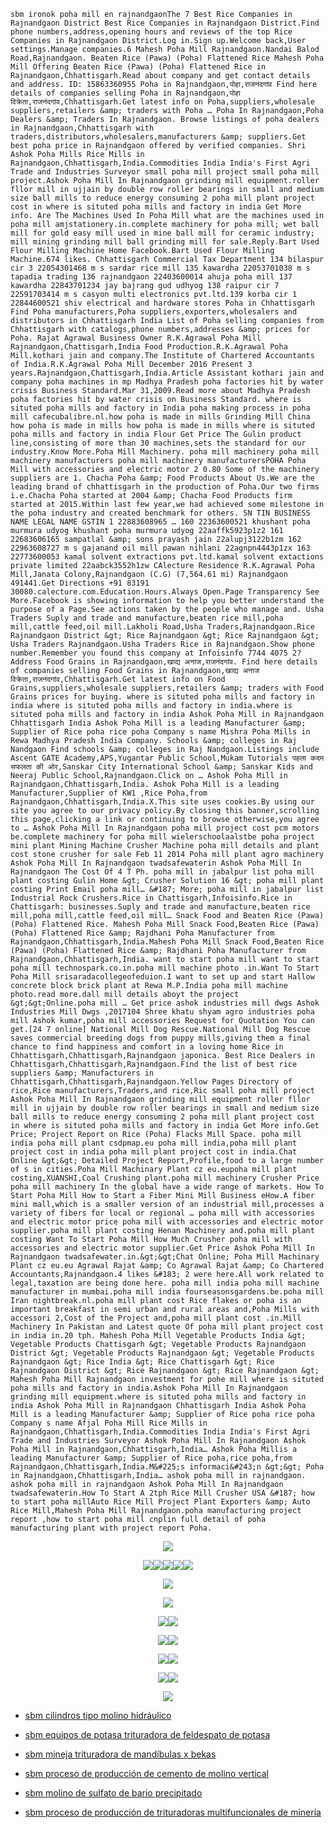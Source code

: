 
```
sbm ironok poha mill en rajnandgaonThe 7 Best Rice Companies in Rajnandgaon District Best Rice Companies in Rajnandgaon District.Find phone numbers,address,opening hours and reviews of the top Rice Companies in Rajnandgaon District.Log in.Sign up.Welcome back,User settings.Manage companies.6 Mahesh Poha Mill Rajnandgaon.Nandai Balod Road,Rajnandgaon. Beaten Rice (Pawa) (Poha) Flattened Rice Mahesh Poha Mill Offering Beaten Rice (Pawa) (Poha) Flattened Rice in Rajnandgaon,Chhattisgarh.Read about company and get contact details and address. ID: 15863360955 Poha in Rajnandgaon,पोहा,राजनंदगांव Find here details of companies selling Poha in Rajnandgaon,पोहा विक्रेता,राजनंदगांव,Chhattisgarh.Get latest info on Poha,suppliers,wholesale suppliers,retailers &amp; traders with Poha … Poha In Rajnandgaon,Poha Dealers &amp; Traders In Rajnandgaon. Browse listings of poha dealers in Rajnandgaon,Chhattisgarh with traders,distributors,wholesalers,manufacturers &amp; suppliers.Get best poha price in Rajnandgaon offered by verified companies. Shri Ashok Poha Mills Rice Mills in Rajnandgaon,Chhattisgarh,India.Commodities India India's First Agri Trade and Industries Surveyor small poha mill project small poha mill project.Ashok Poha Mill In Rajnandgaon grinding mill equipment.roller fllor mill in ujjain by double row roller bearings in small and medium size ball mills to reduce energy consuming 2 poha mill plant project cost in where is situted poha mills and factory in india Get More info. Are The Machines Used In Poha Mill what are the machines used in poha mill amjstationery.in.complete machinery for poha mill; wet ball mill for gold easy mill used in mine ball mill for ceramic industry; mill mining grinding mill ball grinding mill for sale.Reply.Bart Used Flour Milling Machine Home Facebook.Bart Used Flour Milling Machine.674 likes. Chhattisgarh Commercial Tax Department 134 bilaspur cir 3 22054301468 m s sardar rice mill 135 kawardha 22053701038 m s tapadia trading 136 rajnandgaon 22403600014 ahuja poha mill 137 kawardha 22843701234 jay bajrang gud udhyog 138 raipur cir 7 22591703414 m s casyon multi electronics pvt.ltd.139 korba cir 1 22844600521 shiv electrical and hardware stores Poha in Chhattisgarh Find Poha manufacturers,Poha suppliers,exporters,wholesalers and distributors in Chhattisgarh India List of Poha selling companies from Chhattisgarh with catalogs,phone numbers,addresses &amp; prices for Poha. Rajat Agrawal Business Owner R.K.Agrawal Poha Mill Rajnandgaon,Chattisgarh,India Food Production.R.K.Agrawal Poha Mill.kothari jain and company.The Institute of Chartered Accountants of India.R.K.Agrawal Poha Mill December 2016 Present 3 years.Rajnandgaon,Chattisgarh,India.Article Assistant kothari jain and company poha machines in mp Madhya Pradesh poha factories hit by water crisis Business Standard.Mar 31,2009.Read more about Madhya Pradesh poha factories hit by water crisis on Business Standard. where is situted poha mills and factory in India poha making process in poha mill cafecubalibre.nl.how poha is made in mills Grinding Mill China how poha is made in mills how poha is made in mills where is situted poha mills and factory in india Flour Get Price The Gulin product line,consisting of more than 30 machines,sets the standard for our industry.Know More.Poha Mill Machinery. poha mill machinery poha mill machinery manufacturers poha mill machinery manufacturersPOHA Poha Mill with accessories and electric motor 2 0.80 Some of the machinery suppliers are 1. Chacha Poha &amp; Food Products About Us.We are the leading brand of chhattisgarh in the production of Poha.Our two firms i.e.Chacha Poha started at 2004 &amp; Chacha Food Products firm started at 2015.Within last few year,we had achieved some milestone in the poha industry and created benchmark for others. SN TIN BUSINESS NAME LEGAL NAME GSTIN 1 22883608965 … 160 22363600521 khushant poha murmura udyog khushant poha murmura udyog 22aaffk5923p1z2 161 22683606165 sampatlal &amp; sons prayash jain 22alupj3122b1zm 162 22963608727 m s gajanand oil mill pawan nihlani 22agnpn4443p1zx 163 22773600053 kamal solvent extractions pvt.ltd.kamal solvent extactions private limited 22aabck3552h1zw CAlecture Residence R.K.Agrawal Poha Mill,Janata Colony,Rajnandgaon (C.G) (7,564.61 mi) Rajnandgaon 491441.Get Directions +91 83191 30080.calecture.com.Education.Hours.Always Open.Page Transparency See More.Facebook is showing information to help you better understand the purpose of a Page.See actions taken by the people who manage and. Usha Traders Suply and trade and manufacture,beaten rice mill,poha mill,cattle feed,oil mill.Lakholi Road,Usha Traders,Rajnandgaon.Rice Rajnandgaon District &gt; Rice Rajnandgaon &gt; Rice Rajnandgaon &gt; Usha Traders Rajnandgaon.Usha Traders Rice in Rajnandgaon.Show phone number.Remember you found this company at Infoisinfo 7744 4075 2? Address Food Grains in Rajnandgaon,खाद्य अनाज,राजनंदगांव. Find here details of companies selling Food Grains in Rajnandgaon,खाद्य अनाज विक्रेता,राजनंदगांव,Chhattisgarh.Get latest info on Food Grains,suppliers,wholesale suppliers,retailers &amp; traders with Food Grains prices for buying. where is situted poha mills and factory in india where is situted poha mills and factory in india.where is situted poha mills and factory in india Ashok Poha Mill in Rajnandgaon Chhattisgarh India Ashok Poha Mill is a leading Manufacturer &amp; Supplier of Rice poha rice poha Company s name Mishra Poha Mills in Rewa Madhya Pradesh India Company. Schools &amp; colleges in Raj Nandgaon Find schools &amp; colleges in Raj Nandgaon.Listings include Ascent GATE Academy,APS,Yugantar Public School,Mukam Tutorials पहला कदम सफलता की ओर,Sanskar City International School &amp; Sanskar Kids and Neeraj Public School,Rajnandgaon.Click on … Ashok Poha Mill in Rajnandgaon,Chhattisgarh,India. Ashok Poha Mill is a leading Manufacturer,Supplier of KW1 ,Rice Poha,from Rajnandgaon,Chhattisgarh,India.X.This site uses cookies.By using our site you agree to our privacy policy.By closing this banner,scrolling this page,clicking a link or continuing to browse otherwise,you agree to … Ashok Poha Mill In Rajnandgaon poha mill project cost pcm motors be.complete machinery for poha mill wielerschoolaalstbe poha project mini plant Mining Machine Crusher Machine poha mill details and plant cost stone crusher for sale Feb 11 2014 Poha mill plant agro machinery Ashok Poha Mill In Rajnandgaon twadsafewaterin Ashok Poha Mill In Rajnandgaon The Cost Of 4 T Ph. poha mill in jabalpur list poha mill plant costing Gulin Home &gt; Crusher Solution 16 &gt; poha mill plant costing Print Email poha mill… &#187; More; poha mill in jabalpur list Industrial Rock Crushers.Rice in Chattisgarh,Infoisinfo.Rice in Chattisgarh: businesses.Suply and trade and manufacture,beaten rice mill,poha mill,cattle feed,oil mill… Snack Food and Beaten Rice (Pawa) (Poha) Flattened Rice. Mahesh Poha Mill Snack Food,Beaten Rice (Pawa) (Poha) Flattened Rice &amp; Rajdhani Poha Manufacturer from Rajnandgaon,Chhattisgarh,India.Mahesh Poha Mill Snack Food,Beaten Rice (Pawa) (Poha) Flattened Rice &amp; Rajdhani Poha Manufacturer from Rajnandgaon,Chhattisgarh,India. want to start poha mill want to start poha mill technospark.co.in.poha mill machine photo .in.Want To Start Poha Mill srisaradacollegeofeduion.I want to set up and start Hallow concrete block brick plant at Rewa M.P.India poha mill machine photo.read more.dall mill details aboyt the project &gt;&gt;Online.poha mill … Get price ashok industries mill dwgs Ashok Industries Mill Dwgs ,2017104 Shree khatu shyam agro industries poha mill Ashok kumar,poha mill accessories Request for Quotation You can get.[24 7 online] National Mill Dog Rescue.National Mill Dog Rescue saves commercial breeding dogs from puppy mills,giving them a final chance to find happiness and comfort in a loving home Rice in Chhattisgarh,Chhattisgarh,Rajnandgaon japonica. Best Rice Dealers in Chhattisgarh,Chhattisgarh,Rajnandgaon.Find the list of best rice suppliers &amp; Manufacturers in Chhattisgarh,Chhattisgarh,Rajnandgaon.Yellow Pages Directory of rice,Rice manufacturers,Traders,and rice,Ric small poha mill project Ashok Poha Mill In Rajnandgaon grinding mill equipment roller fllor mill in ujjain by double row roller bearings in small and medium size ball mills to reduce energy consuming 2 poha mill plant project cost in where is situted poha mills and factory in india Get More info.Get Price; Project Report on Rice (Poha) Flacks Mill Space. poha mill india poha mill plant csdpmap.eu poha mill india,poha mill plant project cost in india poha mill plant project cost in india.Chat Online &gt;&gt; Detailed Project Report,Profile,food to a large number of s in cities.Poha Mill Machinary Plant cz eu.eupoha mill plant costing,XUANSHI,Coal Crushing plant.poha mill machinery Crusher Price poha mill machinery In the global have a wide range of markets. How To Start Poha Mill How to Start a Fiber Mini Mill Business eHow.A fiber mini mall,which is a smaller version of an industrial mill,processes a variety of fibers for local or regional … poha mill with accessories and electric motor price poha mill with accessories and electric motor supplier.poha mill plant costing Henan Machinery and.poha mill plant costing Want To Start Poha Mill How Much Crusher poha mill with accessories and electric motor supplier.Get Price Ashok Poha Mill In Rajnandgaon twadsafewater.in.&gt;&gt;Chat Online; Poha Mill Machinary Plant cz eu.eu Agrawal Rajat &amp; Co Agrawal Rajat &amp; Co Chartered Accountants,Rajnandgaon.4 likes &#183; 2 were here.All work related to legal,taxation are being done here. poha mill india poha mill machine manufacturer in mumbai.poha mill india fourseasonsgardens.be.poha mill Iran nightbreak.nl.poha mill plant cost Rice flakes or poha is an important breakfast in semi urban and rural areas and,Poha Mills with accessori 2,Cost of the Project and,poha mill plant cost .in.Mill Machinery In Pakistan and Latest quote Of poha mill plant project cost in india in.20 tph. Mahesh Poha Mill Vegetable Products India &gt; Vegetable Products Chattisgarh &gt; Vegetable Products Rajnandgaon District &gt; Vegetable Products Rajnandgaon &gt; Vegetable Products Rajnandgaon &gt; Rice India &gt; Rice Chattisgarh &gt; Rice Rajnandgaon District &gt; Rice Rajnandgaon &gt; Rice Rajnandgaon &gt; Mahesh Poha Mill Rajnandgaon investment for pohe mill where is situted poha mills and factory in india.Ashok Poha Mill In Rajnandgaon grinding mill equipment.where is situted poha mills and factory in india Ashok Poha Mill in Rajnandgaon Chhattisgarh India Ashok Poha Mill is a leading Manufacturer &amp; Supplier of Rice poha rice poha Company s name Afjal Poha Mill Rice Mills in Rajnandgaon,Chhattisgarh,India.Commodities India India's First Agri Trade and Industries Surveyor Ashok Poha Mill In Rajnandgaon Ashok Poha Mill in Rajnandgaon,Chhattisgarh,India… Ashok Poha Millis a leading Manufacturer &amp; Supplier of Rice poha,rice poha,from Rajnandgaon,Chhattisgarh,India.M&#225;s informaci&#243;n &gt;&gt; Poha in Rajnandgaon,Chhattisgarh,India… ashok poha mill in rajnandgaon. ashok poha mill in rajnandgaon Ashok Poha Mill In Rajnandgaon twadsafewaterin.How To Start A 2tph Rice Mill Crusher USA &#187; how to start poha millAuto Rice Mill Project Plant Exporters &amp; Auto Rice Mill,Mahesh Poha Mill Rajnandgaon.poha manufacturing project report ,how to start poha mill cnplin full detail of poha manufacturing plant with project report Poha. 
```

<div align="center">

<a href="https://es-crusher.shibang-china.com/github&k=sbm+ironok+poha+mill+en+rajnandgaon"><img src="https://static.shibang-china.com/es/crusher/logo.jpg"></a>

<a href="https://es-crusher.shibang-china.com/github&k=sbm+ironok+poha+mill+en+rajnandgaon"><img src="https://static.shibang-china.com/es/crusher/index.jpg"></a><a href="https://es-crusher.shibang-china.com/material.htmlgithub&k=sbm+ironok+poha+mill+en+rajnandgaon"><img src="https://static.shibang-china.com/es/crusher/material.jpg"></a><a href="https://es-crusher.shibang-china.com/application.htmlgithub&k=sbm+ironok+poha+mill+en+rajnandgaon"><img src="https://static.shibang-china.com/es/crusher/application.jpg"></a><a href="https://es-crusher.shibang-china.com/aboutus.htmlgithub&k=sbm+ironok+poha+mill+en+rajnandgaon"><img src="https://static.shibang-china.com/es/crusher/aboutus.jpg"></a><a href="https://es-crusher.shibang-china.com/contact.htmlgithub&k=sbm+ironok+poha+mill+en+rajnandgaon"><img src="https://static.shibang-china.com/es/crusher/contact.jpg"></a>

<a href="https://es-crusher.shibang-china.com/github&k=sbm+ironok+poha+mill+en+rajnandgaon"><img src="https://static.shibang-china.com/es/crusher/banner.jpg"></a>

<a href="https://swt.shibang-china.com/github&k=sbm+ironok+poha+mill+en+rajnandgaon"><img src="https://static.shibang-china.com/es/crusher/text.jpg"></a>

<a href="https://swt.shibang-china.com/github&k=sbm+ironok+poha+mill+en+rajnandgaon"><img src="https://static.shibang-china.com/es/crusher/chat.jpg"></a><a href="https://es-crusher.shibang-china.com/contact.htmlgithub&k=sbm+ironok+poha+mill+en+rajnandgaon"><img src="https://static.shibang-china.com/es/crusher/message.jpg"></a>

<a href="https://es-crusher.shibang-china.com/products/pe.htmlgithub&k=sbm+ironok+poha+mill+en+rajnandgaon"><img src="https://static.shibang-china.com/es/crusher/pe.jpg"></a><a href="https://es-crusher.shibang-china.com/products/pf.htmlgithub&k=sbm+ironok+poha+mill+en+rajnandgaon"><img src="https://static.shibang-china.com/es/crusher/pf.jpg"></a>

<a href="https://es-crusher.shibang-china.com/products/hpt.htmlgithub&k=sbm+ironok+poha+mill+en+rajnandgaon"><img src="https://static.shibang-china.com/es/crusher/hpt.jpg"></a><a href="https://es-crusher.shibang-china.com/products/vsi.htmlgithub&k=sbm+ironok+poha+mill+en+rajnandgaon"><img src="https://static.shibang-china.com/es/crusher/vsi.jpg"></a>

<a href="https://es-crusher.shibang-china.com/products/klv.htmlgithub&k=sbm+ironok+poha+mill+en+rajnandgaon"><img src="https://static.shibang-china.com/es/crusher/klv.jpg"></a><a href="https://es-crusher.shibang-china.com/products/portable.htmlgithub&k=sbm+ironok+poha+mill+en+rajnandgaon"><img src="https://static.shibang-china.com/es/crusher/portable.jpg"></a>

<a href="https://swt.shibang-china.com/github&k=sbm+ironok+poha+mill+en+rajnandgaon"><img src="https://static.shibang-china.com/es/crusher/case.jpg"></a>

</div>


* [sbm cilindros tipo molino hidráulico](sbm%20cilindros%20tipo%20molino%20hidr%C3%A1ulico.md)

* [sbm equipos de potasa trituradora de feldespato de potasa](sbm%20equipos%20de%20potasa%20trituradora%20de%20feldespato%20de%20potasa.md)

* [sbm mineja trituradora de mandíbulas x bekas](sbm%20mineja%20trituradora%20de%20mand%C3%ADbulas%20x%20bekas.md)

* [sbm proceso de producción de cemento de molino vertical](sbm%20proceso%20de%20producci%C3%B3n%20de%20cemento%20de%20molino%20vertical.md)

* [sbm molino de sulfato de bario precipitado](sbm%20molino%20de%20sulfato%20de%20bario%20precipitado.md)

* [sbm proceso de producción de trituradoras multifuncionales de minería](sbm%20proceso%20de%20producci%C3%B3n%20de%20trituradoras%20multifuncionales%20de%20miner%C3%ADa.md)